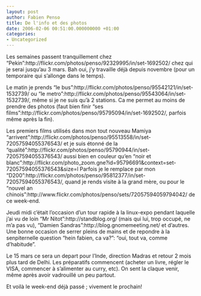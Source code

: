 ```yaml
---
layout: post
author: Fabien Penso
title: De l'info et des photos
date: 2006-02-06 00:51:00.000000000 +01:00
categories:
- Uncategorized
---
```

<p>Les semaines passent tranquillement chez
“Pekin”:http://flickr.com/photos/penso/92329995/in/set-1692502/ chez qui je serai jusqu’au 3 mars. Bah oui, j’y travaille déjà depuis novembre (pour un temporaire qui s’allonge dans le temps).</p>

<p>Le matin je prends “le
bus”:http://flickr.com/photos/penso/95542121/in/set-1532739/ ou “le
metro”:http://flickr.com/photos/penso/95543064/in/set-1532739/, même si je ne
suis qu’à 2 stations. Ca me permet au moins de prendre des photos (faut bien
finir “ses films”:http://flickr.com/photos/penso/95795094/in/set-1692502/, parfois même après la fin).</p>

<p>Les premiers films utilisés dans mon tout nouveau Mamiya
“arrivent”:http://flickr.com/photos/penso/95513558/in/set-72057594055376543/ et
je suis étonné de la
“qualité”:http://flickr.com/photos/penso/95790944/in/set-72057594055376543/
aussi bien en couleur qu’en “noir et
blanc”:http://flickr.com/photo_zoom.gne?id=95796691&context=set-72057594055376543&size=l
Parfois je le remplace par mon “D200”:http://flickr.com/photos/penso/95812377/in/set-72057594055376543/, quand je rends visite à la grand mère, ou pour le “nouvel an chinois”:http://www.flickr.com/photos/penso/sets/72057594059794042/ de ce week-end.</p>

<p>Jeudi midi c’était l’occasion d’un tour rapide à la linux-expo pendant laquelle
j’ai vu de loin “Mr Nitot”:http://standblog.org/ (mais qui lui, trop occupé, ne m’a pas vu), “Damien Sandras”:http://blog.gnomemeeting.net/ et d’autres. Une bonne occasion de serrer pleins de mains et de repondre à la senpiternelle question “hein fabien, ca va?”: “oui, tout va, comme d’habitude”.</p>

<p>Le 15 mars ce sera un depart pour l’Inde, direction Madras et retour 2 mois plus tard de Delhi. Les préparatifs commencent (acheter un livre, régler le
VISA, commencer à s’alimenter au curry, etc). On sent la claque venir, même
après avoir vadrouillé un peu partout.</p>

<p>Et voilà le week-end déjà passé ; vivement le prochain!</p>
